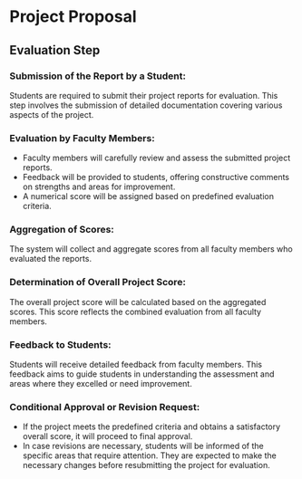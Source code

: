 # Project Proposal

## Evaluation Step

### Submission of the Report by a Student:

Students are required to submit their project reports for evaluation. This step involves the submission of detailed documentation covering various aspects of the project.

### Evaluation by Faculty Members:

- Faculty members will carefully review and assess the submitted project reports.
- Feedback will be provided to students, offering constructive comments on strengths and areas for improvement.
- A numerical score will be assigned based on predefined evaluation criteria.

### Aggregation of Scores:

The system will collect and aggregate scores from all faculty members who evaluated the reports.

### Determination of Overall Project Score:

The overall project score will be calculated based on the aggregated scores. This score reflects the combined evaluation from all faculty members.

### Feedback to Students:

Students will receive detailed feedback from faculty members. This feedback aims to guide students in understanding the assessment and areas where they excelled or need improvement.

### Conditional Approval or Revision Request:

- If the project meets the predefined criteria and obtains a satisfactory overall score, it will proceed to final approval.
- In case revisions are necessary, students will be informed of the specific areas that require attention. They are expected to make the necessary changes before resubmitting the project for evaluation.